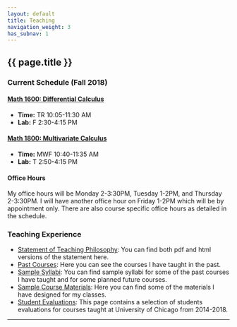```yaml
---
layout: default
title: Teaching
navigation_weight: 3
has_subnav: 1
---
```


## {{ page.title }}

### Current Schedule (Fall 2018)

#### [Math 1600: Differential Calculus](https://subhadipchowdhury.github.io/teaching/courses/Fall2018.1600/)

* __Time:__ TR 10:05-11:30 AM
* __Lab:__ F 2:30-4:15 PM 


#### [Math 1800: Multivariate Calculus](https://subhadipchowdhury.github.io/teaching/courses/Fall2018.1800/)

* __Time:__ MWF 10:40-11:35 AM
* __Lab:__ T 2:50-4:15 PM

#### Office Hours

My office hours will be Monday 2-3:30PM, Tuesday 1-2PM, and Thursday 2-3:30PM. I will have another office hour on Friday 1-2PM which will be by appointment only. There are also course specific office hours as detailed in the schedule.


### Teaching Experience

* [Statement of Teaching Philosophy](/teaching/statement): You can find both pdf and html versions of the statement here.
* [Past Courses](/teaching/courses): Here you can see the courses I have taught in the past.
* [Sample Syllabi](/teaching/syllabi): You can find sample syllabi for some of the past courses I have taught and for some planned future courses.
* [Sample Course Materials](/teaching/materials): Here you can find some of the materials I have designed for my classes.
* [Student Evaluations](/teaching/evaluations): This page contains a selection of students evaluations for courses taught at University of Chicago from 2014-2018. 

---
